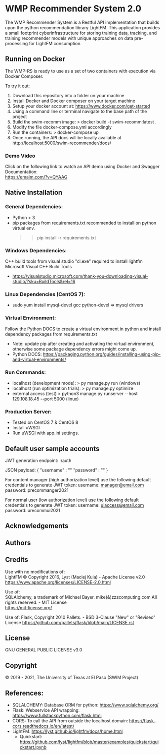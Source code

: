 # WMP Recommender System 2.0
The WMP Recommender System is a Restful API implementation that builds upon the python recommendation library LightFM. This application provides a small footprint cyberinfrastructure for storing training data, tracking, and training recommender models with unique approaches on data pre-processing for LightFM consumption.

## Running on Docker
The WMP-RS is ready to use as a set of two containers with execution via Docker Composer.

To try it out:  
1) Download this repository into a folder on your machine    
2) Install Docker and Docker composer on your target machine    
3) Setup your docker account at: https://www.docker.com/get-started    
4) Using a command line or terminal navigate to the base path of the project  
5) Build the swim-recomm image: > docker build -t swim-recomm:latest .    
6) Modify the file docker-compose.yml accordingly  
6) Run the containers: > docker-compose up  
7) Once running, the API docs will be locally available at http://localhost:5000/swim-recommender/docs/

### Demo Video
Click on the following link to watch an API demo using Docker and Swagger Documentation:   
https://emalm.com/?v=QYAAG

## Native Installation

### General Dependencies:  
+ Python > 3
+ pip packages from requirements.txt recommended to install on python virtual env.
   >> pip install -r requirements.txt

### Windows Dependencies:
C++ build tools from visual studio "cl.exe" required to install lightfm 
Microsoft Visual C++ Build Tools
+ https://visualstudio.microsoft.com/thank-you-downloading-visual-studio/?sku=BuildTools&rel=16

### Linux Dependencies (CentOS 7):
+ sudo yum install mysql-devel gcc python-devel   => mysql drivers

### Virtual Environment:   
Follow the Python DOCS to create a virtual environment in python and install dependency packages from requirements.txt
+ Note: update pip after creating and activating the virtual environment, otherwise some package dependency errors might come up.
+ Python DOCS: https://packaging.python.org/guides/installing-using-pip-and-virtual-environments/

### Run Commands:  
+ localhost (development mode): > py manage.py run (windows)
+ localhost (run optimization trials): > py manage.py optimize
+ external access (test) > python3 manage.py  runserver --host 129.108.18.45 --port 5000 (linux)   

### Production Server:
+ Tested on CentOS 7 & CentOS 8
+ Install uWSGI
+ Run uWSGI with app.ini settings.

## Default user sample accounts
JWT generation endpoint: <host>:<port>/auth

JSON payload:
{
   "username" : "<email>"
   "password" : "<password>"
}

For content manager (high authorization level) use the following default credentials to generate JWT token:
username: manager@email.com
password: precommanger2021

For normal user (low authorization level) use the following default
credentials to generate JWT token:
username: uiaccess@email.com
password: urecommui2021

## Acknowledgements
 

## Authors


## Credits
Use with no modifications of:   
LightFM © Copyright 2016, Lyst (Maciej Kula) - Apache License v2.0   
https://www.apache.org/licenses/LICENSE-2.0.html

Use of:   
SQLAlchemy, a trademark of Michael Bayer. mike(&)zzzcomputing.com All rights reserved. - MIT License   
https://mit-license.org/   

Use of:
Flask, Copyright 2010 Pallets. - BSD 3-Clause "New" or "Revised" License
https://github.com/pallets/flask/blob/main/LICENSE.rst

## License
GNU GENERAL PUBLIC LICENSE v3.0

## Copyright
© 2019 - 2021, The University of Texas at El Paso (SWIM Project)

## References: 
+ SQLALCHEMY: Database ORM for python: https://www.sqlalchemy.org/
+ Flask: Webservice API wrapping: https://www.fullstackpython.com/flask.html
+ CORS: To call the API from outside the localhost domain: https://flask-cors.readthedocs.io/en/latest/
+ LightFM: https://lyst.github.io/lightfm/docs/home.html
    - Quickstart: https://github.com/lyst/lightfm/blob/master/examples/quickstart/quickstart.ipynb

